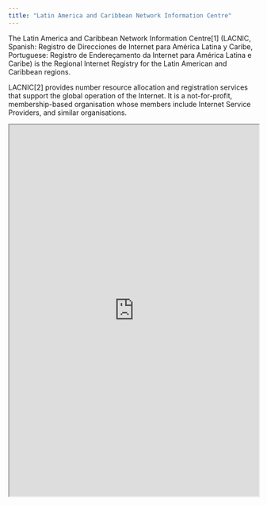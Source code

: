 ```yaml
---
title: "Latin America and Caribbean Network Information Centre"
---
```


The Latin America and Caribbean Network Information Centre[1] (LACNIC, Spanish: Registro de Direcciones de Internet para América Latina y Caribe, Portuguese: Registro de Endereçamento da Internet para América Latina e Caribe) is the Regional Internet Registry for the Latin American and Caribbean regions.

LACNIC[2] provides number resource allocation and registration services that support the global operation of the Internet. It is a not-for-profit, membership-based organisation whose members include Internet Service Providers, and similar organisations.

<iframe height="750" width="100%" src="https://ewelton.github.io/ktest/wiki.html#Latin%20America%20and%20Caribbean%20Network%20Information%20Centre"></iframe>
